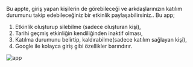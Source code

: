 Bu appte, giriş yapan kişilerin de görebileceği ve arkdaşlarınızın katılım durumunu takip edebileceğiniz bir etkinlik paylaşabilirsiniz..
Bu app;
1) Etkinlik oluşturup silebilme (sadece oluşturan kişi),
2) Tarihi geçmiş etkinliğin kendiliğinden inaktif olması,
3) Katılma durumunu belirtip, kaldırabilme(sadece katılım sağlayan kişi),
4) Google ile kolayca giriş
gibi özellikler barındırır.

![app](https://user-images.githubusercontent.com/81647285/146647646-7ce3be92-3348-422e-8745-130d69ad494f.gif)
